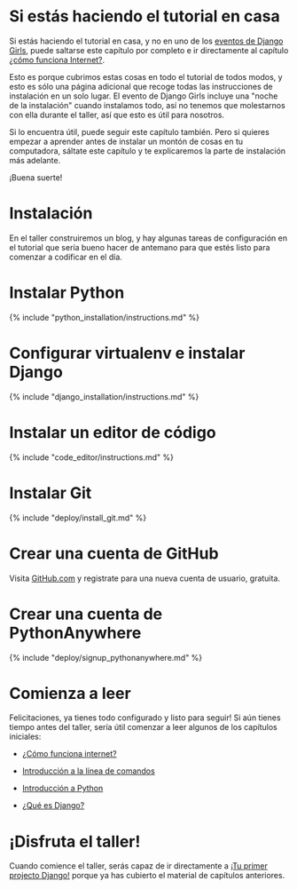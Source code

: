 # Si estás haciendo el tutorial en casa

Si estás haciendo el tutorial en casa, y no en uno de los [eventos de Django Girls](http://djangogirls.org/events/), puede saltarse este capítulo por completo e ir directamente al capítulo [¿cómo funciona Internet?](../how_the_internet_works/README.md).

Esto es porque cubrimos estas cosas en todo el tutorial de todos modos, y esto es sólo una página adicional que recoge todas las instrucciones de instalación en un solo lugar. El evento de Django Girls incluye una "noche de la instalación" cuando instalamos todo, así no tenemos que molestarnos con ella durante el taller, así que esto es útil para nosotros.

Si lo encuentra útil, puede seguir este capítulo también. Pero si quieres empezar a aprender antes de instalar un montón de cosas en tu computadora, sáltate este capítulo y te explicaremos la parte de instalación más adelante.

¡Buena suerte!

# Instalación

En el taller construiremos un blog, y hay algunas tareas de configuración en el tutorial que sería bueno hacer de antemano para que estés listo para comenzar a codificar en el día.

# Instalar Python
{% include "python_installation/instructions.md" %}

# Configurar virtualenv e instalar Django
{% include "django_installation/instructions.md" %}

# Instalar un editor de código
{% include "code_editor/instructions.md" %}

# Instalar Git
{% include "deploy/install_git.md" %}

# Crear una cuenta de GitHub
Visita [GitHub.com](http://www.github.com) y registrate para una nueva cuenta de usuario, gratuita.

# Crear una cuenta de PythonAnywhere
{% include "deploy/signup_pythonanywhere.md" %}


# Comienza a leer

Felicitaciones, ya tienes todo configurado y listo para seguir! Si aún tienes tiempo antes del taller, sería útil comenzar a leer algunos de los capítulos iniciales:

* [¿Cómo funciona internet?](../how_the_internet_works/README.md)

* [Introducción a la línea de comandos](../intro_to_command_line/README.md)

* [Introducción a Python](../intro_to_command_line/README.md)

* [¿Qué es Django?](../django/README.md)


# ¡Disfruta el taller!

Cuando comience el taller, serás capaz de ir directamente a [¡Tu primer projecto Django!](django_start_project/README.md) porque ya has cubierto el material de capítulos anteriores.
